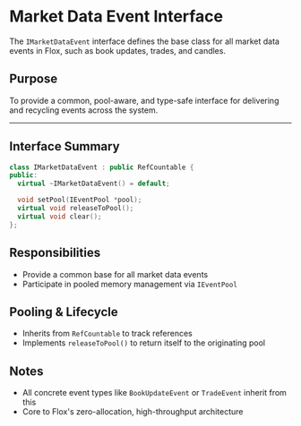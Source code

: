 # Market Data Event Interface

The `IMarketDataEvent` interface defines the base class for all market data events in Flox, such as book updates, trades, and candles.

## Purpose

To provide a common, pool-aware, and type-safe interface for delivering and recycling events across the system.

---

## Interface Summary

```cpp
class IMarketDataEvent : public RefCountable {
public:
  virtual ~IMarketDataEvent() = default;

  void setPool(IEventPool *pool);
  virtual void releaseToPool();
  virtual void clear();
};
```

## Responsibilities

- Provide a common base for all market data events
- Participate in pooled memory management via `IEventPool`

## Pooling & Lifecycle

- Inherits from `RefCountable` to track references
- Implements `releaseToPool()` to return itself to the originating pool

## Notes

- All concrete event types like `BookUpdateEvent` or `TradeEvent` inherit from this
- Core to Flox's zero-allocation, high-throughput architecture
